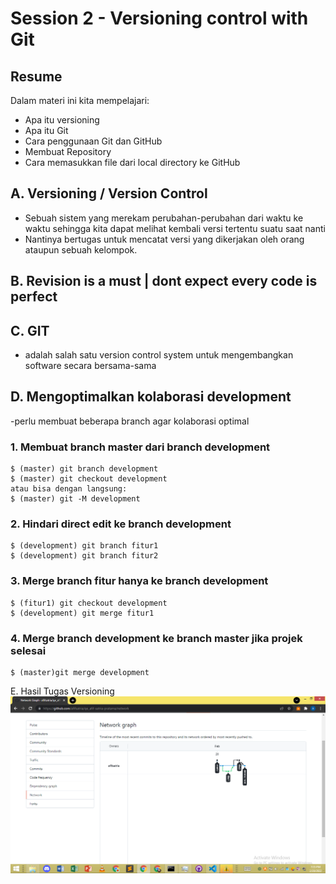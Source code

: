 # Session 2 - Versioning control with Git

## Resume
Dalam materi ini kita mempelajari:
- Apa itu versioning
- Apa itu Git
- Cara penggunaan Git dan GitHub
- Membuat Repository
- Cara memasukkan file dari local directory ke GitHub
## A. Versioning / Version Control

- Sebuah sistem yang merekam perubahan-perubahan dari waktu ke waktu sehingga kita dapat melihat kembali versi tertentu suatu saat nanti
- Nantinya bertugas untuk mencatat versi yang dikerjakan oleh orang ataupun sebuah kelompok. 

## B. Revision is a must | dont expect every code is perfect

## C. GIT
- adalah salah satu version control system untuk mengembangkan software secara bersama-sama

## D. Mengoptimalkan kolaborasi development
-perlu membuat beberapa branch agar kolaborasi optimal
### 1. Membuat branch master dari branch development
    $ (master) git branch development
    $ (master) git checkout development
    atau bisa dengan langsung:
    $ (master) git -M development
### 2. Hindari direct edit ke branch development
    $ (development) git branch fitur1
    $ (development) git branch fitur2
### 3. Merge branch fitur hanya ke branch development
    $ (fitur1) git checkout development
    $ (development) git merge fitur1
### 4. Merge branch development ke branch master jika projek selesai
    $ (master)git merge development

E. Hasil Tugas Versioning
    ![Network Insights](./screenshots/ss.png)